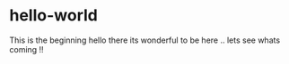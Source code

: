 # hello-world
This is the beginning
hello there its wonderful to be here .. lets see whats coming !!
